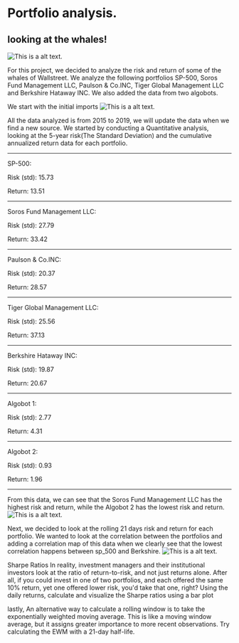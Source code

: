 # Portfolio analysis.
## looking at the whales!
![This is a alt text.]("../portfolio_analisys/Code/Resouces/pics/whales.jpg")

For this project, we decided to analyze the risk and return of some of the whales of Wallstreet.
We analyze the following portfolios SP-500, Soros Fund Management LLC, Paulson & Co.INC, Tiger Global Management LLC and Berkshire Hataway INC.
We also added the data from two algobots.

We start with the initial imports
![This is a alt text.]("Code/Resources/pics/imports.jpg")


All the data analyzed is from 2015 to 2019, we will update the data when we find a new source.
We started by conducting a Quantitative analysis, looking at the 5-year risk(The Standard Deviation) and the cumulative annualized return data for each portfolio.


__________________________________________
SP-500:

Risk (std): 15.73

Return: 13.51

________________________________________
Soros Fund Management LLC:

Risk (std): 27.79

Return: 33.42
________________________________________
Paulson & Co.INC:

Risk (std): 20.37

Return: 28.57
________________________________________
Tiger Global Management LLC:

Risk (std): 25.56

Return: 37.13
_______________________________________
Berkshire Hataway INC:

Risk (std): 19.87

Return: 20.67
_________________________________________
Algobot 1:

Risk (std): 2.77

Return: 4.31
_______________________________________
Algobot 2:

Risk (std): 0.93

Return: 1.96
________________________________________


From this data, we can see that the Soros Fund Management LLC has the highest risk and return, while the Algobot 2 has the lowest risk and return.
![This is a alt text.]("Code/Resouces/pics/risk_annualized_std")

Next, we decided to look at the rolling 21 days risk and return for each portfolio.
We wanted to look at the correlation between the portfolios and adding a correlation map of this data when we clearly see that the lowest correlation happens between sp_500 and Berkshire.
![This is a alt text.]("Code/Resouces/pics/sharp_ratios")

Sharpe Ratios
In reality, investment managers and their institutional investors look at the ratio of return-to-risk, and not just returns alone. After all, if you could invest in one of two portfolios, and each offered the same 10% return, yet one offered lower risk, you'd take that one, right?
Using the daily returns, calculate and visualize the Sharpe ratios using a bar plot


lastly, An alternative way to calculate a rolling window is to take the exponentially weighted moving average. This is like a moving window average, but it assigns greater importance to more recent observations. Try calculating the EWM with a 21-day half-life.

